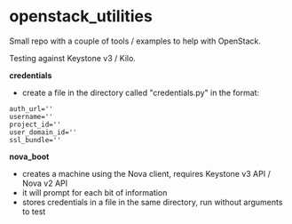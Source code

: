 openstack_utilities
===================

Small repo with a couple of tools / examples to help with OpenStack.

Testing against Keystone v3 / Kilo.

**credentials**
* create a file in the directory called "credentials.py" in the format:
```
auth_url=''
username=''
project_id=''
user_domain_id=''
ssl_bundle=''
```

**nova_boot**
* creates a machine using the Nova client, requires Keystone v3 API / Nova v2 API
* it will prompt for each bit of information
* stores credentials in a file in the same directory, run without arguments to test
